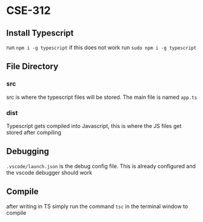# CSE-312



## Install Typescript
run `npm i -g typescript` if this does not work run `sudo npm i -g typescript`

## File Directory
### src
src is where the typescript files will be stored. The main file is named `app.ts`
### dist
Typescript gets compiled into Javascript, this is where the JS files get stored after compiling

## Debugging
`.vscode/launch.json` is the debug config file. This is already configured and the vscode debugger should work

## Compile
after writing in TS simply run the command `tsc` in the terminal window to compile


